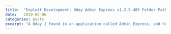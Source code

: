 ```yaml
---
title:  "Exploit Development: 0day Admin Express v1.2.5.485 Folder Path Local SEH Alphanumeric Encoded Buffer Overflow"
date:   2019-05-06
categories: posts
excerpt: "A 0day I found in an application called Admin Express, and how to manually alphanumericallly encode shellcode."
---
```

